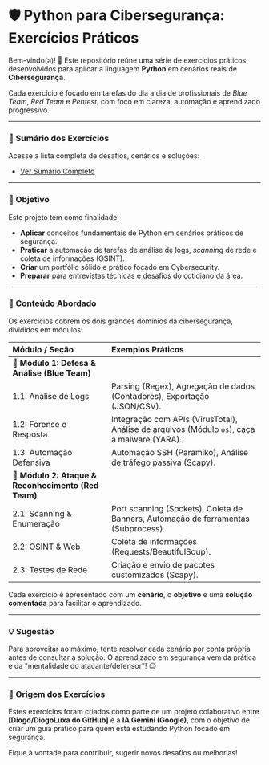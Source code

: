 # 🛡️ Python para Cibersegurança: Exercícios Práticos

Bem-vindo(a)\! 👋 Este repositório reúne uma série de exercícios práticos desenvolvidos para aplicar a linguagem **Python** em cenários reais de **Cibersegurança**.

Cada exercício é focado em tarefas do dia a dia de profissionais de *Blue Team*, *Red Team* e *Pentest*, com foco em clareza, automação e aprendizado progressivo.

-----

### 📂 Sumário dos Exercícios

Acesse a lista completa de desafios, cenários e soluções:

  * [Ver Sumário Completo](SUMARIO.md)

-----

### 📌 Objetivo

Este projeto tem como finalidade:

  * **Aplicar** conceitos fundamentais de Python em cenários práticos de segurança.
  * **Praticar** a automação de tarefas de análise de logs, *scanning* de rede e coleta de informações (OSINT).
  * **Criar** um portfólio sólido e prático focado em Cybersecurity.
  * **Preparar** para entrevistas técnicas e desafios do cotidiano da área.

-----

### 🧪 Conteúdo Abordado

Os exercícios cobrem os dois grandes domínios da cibersegurança, divididos em módulos:

| Módulo / Seção | Exemplos Práticos |
| :--- | :--- |
| 🔵 **Módulo 1: Defesa & Análise (Blue Team)** | |
| 1.1: Análise de Logs | Parsing (Regex), Agregação de dados (Contadores), Exportação (JSON/CSV). |
| 1.2: Forense e Resposta | Integração com APIs (VirusTotal), Análise de arquivos (Módulo `os`), caça a malware (YARA). |
| 1.3: Automação Defensiva | Automação SSH (Paramiko), Análise de tráfego passiva (Scapy). |
| 🔴 **Módulo 2: Ataque & Reconhecimento (Red Team)** | |
| 2.1: Scanning & Enumeração | Port scanning (Sockets), Coleta de Banners, Automação de ferramentas (Subprocess). |
| 2.2: OSINT & Web | Coleta de informações (Requests/BeautifulSoup). |
| 2.3: Testes de Rede | Criação e envio de pacotes customizados (Scapy). |

Cada exercício é apresentado com um **cenário**, o **objetivo** e uma **solução comentada** para facilitar o aprendizado.

-----

### 💡 Sugestão

Para aproveitar ao máximo, tente resolver cada cenário por conta própria antes de consultar a solução. O aprendizado em segurança vem da prática e da "mentalidade do atacante/defensor"\! 😉

-----

### 🙌 Origem dos Exercícios

Estes exercícios foram criados como parte de um projeto colaborativo entre **[Diogo/DiogoLuxa do GitHub]** e a **IA Gemini (Google)**, com o objetivo de criar um guia prático para quem está estudando Python focado em segurança.

Fique à vontade para contribuir, sugerir novos desafios ou melhorias\!
